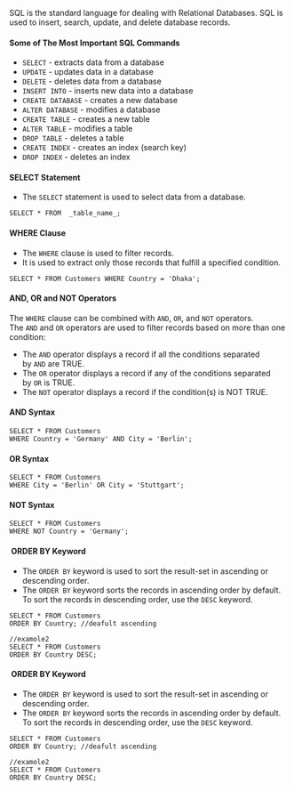 SQL is the standard language for dealing with Relational Databases.
SQL is used to insert, search, update, and delete database records.
#### Some of The Most Important SQL Commands
- `SELECT` - extracts data from a database
- `UPDATE` - updates data in a database
- `DELETE` - deletes data from a database
- `INSERT INTO` - inserts new data into a database
- `CREATE DATABASE` - creates a new database
- `ALTER DATABASE` - modifies a database
- `CREATE TABLE` - creates a new table
- `ALTER TABLE` - modifies a table
- `DROP TABLE` - deletes a table
- `CREATE INDEX` - creates an index (search key)
- `DROP INDEX` - deletes an index

#### SELECT Statement
* The `SELECT` statement is used to select data from a database.
```mysql
SELECT * FROM  _table_name_;
```

#### WHERE Clause
* The `WHERE` clause is used to filter records.
* It is used to extract only those records that fulfill a specified condition.
```mysql
SELECT * FROM Customers WHERE Country = 'Dhaka';
```

####  AND, OR and NOT Operators

The `WHERE` clause can be combined with `AND`, `OR`, and `NOT` operators.
The `AND` and `OR` operators are used to filter records based on more than one condition:
 - The `AND` operator displays a record if all the conditions separated by `AND` are TRUE.
 - The `OR` operator displays a record if any of the conditions separated by `OR` is TRUE.
 - The `NOT` operator displays a record if the condition(s) is NOT TRUE.
#### AND Syntax
```mysql
SELECT * FROM Customers  
WHERE Country = 'Germany' AND City = 'Berlin';
```
#### OR Syntax
```mysql
SELECT * FROM Customers  
WHERE City = 'Berlin' OR City = 'Stuttgart';
```
#### NOT Syntax
```mysql
SELECT * FROM Customers  
WHERE NOT Country = 'Germany';
```

####  ORDER BY Keyword
* The `ORDER BY` keyword is used to sort the result-set in ascending or descending order.
* The `ORDER BY` keyword sorts the records in ascending order by default. To sort the records in descending order, use the `DESC` keyword.

```mysql
SELECT * FROM Customers  
ORDER BY Country; //deafult ascending

//examole2
SELECT * FROM Customers  
ORDER BY Country DESC;
```


####  ORDER BY Keyword
* The `ORDER BY` keyword is used to sort the result-set in ascending or descending order.
* The `ORDER BY` keyword sorts the records in ascending order by default. To sort the records in descending order, use the `DESC` keyword.

```mysql
SELECT * FROM Customers  
ORDER BY Country; //deafult ascending

//examole2
SELECT * FROM Customers  
ORDER BY Country DESC;
```